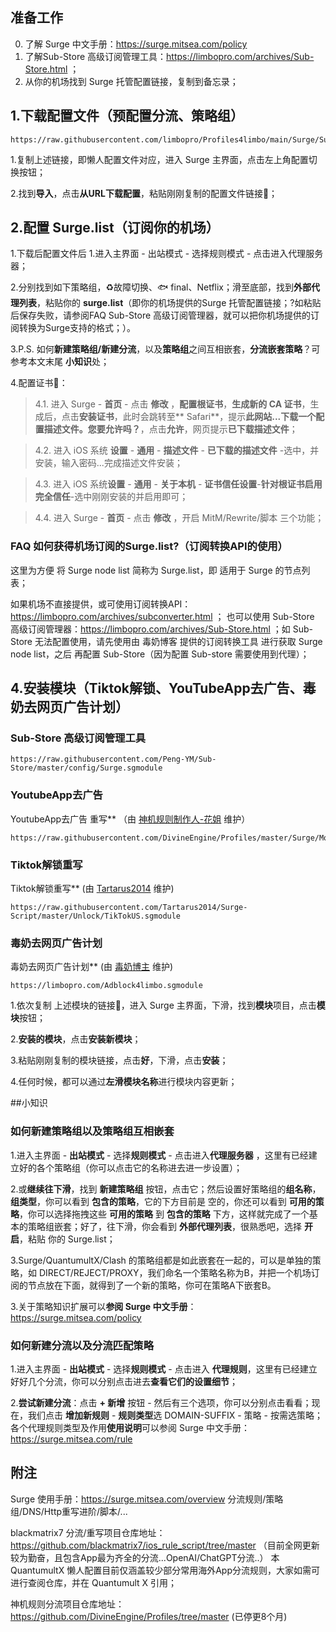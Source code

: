 ## 准备工作

0. 了解 Surge 中文手册：https://surge.mitsea.com/policy
1. 了解Sub-Store 高级订阅管理工具：https://limbopro.com/archives/Sub-Store.html ；
2. 从你的机场找到 Surge 托管配置链接，复制到备忘录；

## 1.下载配置文件（预配置分流、策略组）

```
https://raw.githubusercontent.com/limbopro/Profiles4limbo/main/Surge/Surge4limbo.conf
```

1.复制上述链接，即懒人配置文件对应，进入 Surge 主界面，点击左上角配置切换按钮； 

2.找到**导入**，点击**从URL下载配置**，粘贴刚刚复制的配置文件链接🔗；

## 2.配置 Surge.list（订阅你的机场）

1.下载后配置文件后 1.进入主界面 - 出站模式 - 选择规则模式 - 点击进入代理服务器；

2.分别找到如下策略组，♻️故障切换、🐟 final、Netflix；滑至底部，找到**外部代理列表**，粘贴你的 **surge.list**（即你的机场提供的Surge 托管配置链接；?如粘贴后保存失败，请参阅FAQ Sub-Store 高级订阅管理器，就可以把你机场提供的订阅转换为Surge支持的格式；）。

3.P.S. 如何**新建策略组/新建分流**，以及**策略组**之间互相嵌套，**分流嵌套策略**？可参考本文末尾 **小知识**处；

4.配置证书📄：

> 4.1. 进入 Surge - **首页** - 点击 **修改** ，**配置根证书**，**生成新的 CA 证书**，生成后，点击**安装证书**，此时会跳转至** Safari**，提示**此网站...下载一个配置描述文件。您要允许吗？**，点击**允许**，网页提示**已下载描述文件**；

> 4.2. 进入 iOS 系统 **设置** - **通用** - **描述文件** - **已下载的描述文件** -选中，并安装，输入密码...完成描述文件安装；

> 4.3. 进入 iOS 系统**设置** - **通用** - **关于本机** - **证书信任设置**-**针对根证书启用完全信任**-选中刚刚安装的并启用即可；

> 4.4. 进入 Surge - **首页** - 点击 **修改** ，开启 MitM/Rewrite/脚本 三个功能；

### FAQ 如何获得机场订阅的Surge.list?（订阅转换API的使用）

这里为方便 将 Surge node list 简称为 Surge.list，即 适用于 Surge 的节点列表；

如果机场不直接提供，或可使用订阅转换API：https://limbopro.com/archives/subconverter.html ； 也可以使用 Sub-Store 高级订阅管理器：https://limbopro.com/archives/Sub-Store.html ；如 Sub-Store 无法配置使用，请先使用由 毒奶博客 提供的订阅转换工具 进行获取 Surge node list，之后 再配置 Sub-Store（因为配置 Sub-store 需要使用到代理）；

## 4.安装模块（Tiktok解锁、YouTubeApp去广告、毒奶去网页广告计划）

### Sub-Store 高级订阅管理工具

```
https://raw.githubusercontent.com/Peng-YM/Sub-Store/master/config/Surge.sgmodule
```

### YoutubeApp去广告

YoutubeApp去广告 重写** （由 [神机规则制作人-花姐](https://github.com/DivineEngine/Profiles/tree/master) 维护）

```
https://raw.githubusercontent.com/DivineEngine/Profiles/master/Surge/Module/Block/YouTubeAds.sgmodule
```

### Tiktok解锁重写

Tiktok解锁重写** (由 [Tartarus2014](https://github.com/Tartarus2014/Surge-Script/tree/master/Unlock) 维护)

```
https://raw.githubusercontent.com/Tartarus2014/Surge-Script/master/Unlock/TikTokUS.sgmodule
```

### 毒奶去网页广告计划

毒奶去网页广告计划** (由 [毒奶博主](https://limbopro.com/archives/12904.html) 维护)

```
https://limbopro.com/Adblock4limbo.sgmodule
```

1.依次复制 上述模块的链接🔗，进入 Surge 主界面，下滑，找到**模块**项目，点击**模块**按钮；

2.**安装的模块**，点击**安装新模块**；

3.粘贴刚刚复制的模块链接，点击**好**，下滑，点击**安装**；

4.任何时候，都可以通过**左滑模块名称**进行模块内容更新；

##小知识

### 如何新建策略组以及策略组互相嵌套

1.进入主界面 - **出站模式** - 选择**规则模式** - 点击进入**代理服务器** ，这里有已经建立好的各个策略组（你可以点击它的名称进去进一步设置）；

2.或**继续往下滑**，找到 **新建策略组** 按钮，点击它；然后设置好策略组的**组名称**，**组类型**，你可以看到 **包含的策略**，它的下方目前是 空的，你还可以看到 **可用的策略**，你可以选择拖拽这些 **可用的策略** 到 **包含的策略** 下方，这样就完成了一个基本的策略组嵌套；好了，往下滑，你会看到 **外部代理列表**，很熟悉吧，选择 **开启**，粘贴 你的 Surge.list；

3.Surge/QuantumultX/Clash 的策略组都是如此嵌套在一起的，可以是单独的策略，如 DIRECT/REJECT/PROXY，我们命名一个策略名称为B，并把一个机场订阅的节点放在下面，就得到了一个新的策略，你可在策略A下嵌套B。

3.关于策略知识扩展可以**参阅 Surge 中文手册**：https://surge.mitsea.com/policy

### 如何新建分流以及分流匹配策略

1.进入主界面 - **出站模式** - 选择**规则模式** - 点击进入 **代理规则**，这里有已经建立好好几个分流，你可以分别点击进去**查看它们的设置细节**；

2.**尝试新建分流**：点击  **+ 新增** 按钮 - 然后有三个选项，你可以分别点击看看；现在，我们点击 **增加新规则** - **规则类型**选 DOMAIN-SUFFIX - 策略 - 按需选策略；各个代理规则类型及作用**使用说明**可以参阅 Surge 中文手册：https://surge.mitsea.com/rule

## 附注

Surge 使用手册：https://surge.mitsea.com/overview 分流规则/策略组/DNS/Http重写进阶/脚本/...

blackmatrix7 分流/重写项目仓库地址：https://github.com/blackmatrix7/ios_rule_script/tree/master （目前全网更新较为勤奋，且包含App最为齐全的分流...OpenAI/ChatGPT分流..） 本 QuantumultX 懒人配置目前仅涵盖较少部分常用海外App分流规则，大家如需可进行查阅仓库，并在 Quantumult X 引用；

神机规则分流项目仓库地址：https://github.com/DivineEngine/Profiles/tree/master (已停更8个月)
